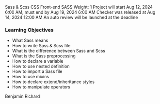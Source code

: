 Sass & Scss
CSS
Front-end
SASS
Weight: 1
Project will start Aug 12, 2024 6:00 AM, must end by Aug 19, 2024 6:00 AM
Checker was released at Aug 14, 2024 12:00 AM
An auto review will be launched at the deadline

### Learning Objectives

- What Sass means
- How to write Sass & Scss file
- What is the difference between Sass and Scss
- What is the Sass preprocessing
- How to declare a variable
- How to use nested definition
- How to import a Sass file
- How to use mixins
- How to declare extend/inheritance styles
- How to manipulate operators

Benjamin Richard
